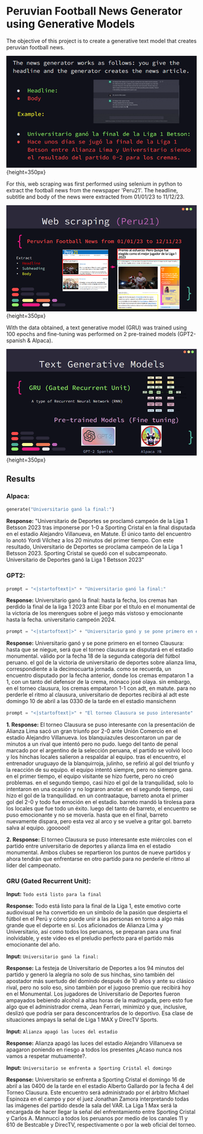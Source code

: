 # Peruvian Football News Generator using Generative Models

The objective of this project is to create a generative text model that creates peruvian football news.

![Alt text](objetive.png){height=350px}

For this, web scraping was first performed using selenium in python to extract the football news from the newspaper 'Peru21'. The headline, subtitle and body of the news were extracted from 01/01/23 to 11/12/23.

![Alt text](web-scraping.png){height=350px}

With the data obtained, a text generative model (GRU) was trained using 100 epochs and fine-tuning was performed on 2 pre-trained models (GPT2-spanish & Alpaca).

![Alt text](models.png){height=350px}

## Results
### Alpaca:

```Python
generate("Universitario ganó la final:")
```
**Response:** "Universitario de Deportes se proclamó campeón de la Liga 1 Betsson 2023 tras imponerse por 1-0 a Sporting Cristal en la final disputada en el estadio Alejandro Villanueva, en Matute. El único tanto del encuentro lo anotó Yordi Vílchez a los 20 minutos del primer tiempo. Con este resultado, Universitario de Deportes se proclama campeón de la Liga 1 Betsson 2023. Sporting Cristal se quedó con el subcampeonato. Universitario de Deportes ganó la Liga 1 Betsson 2023"

### GPT2:
```Python
prompt = "<|startoftext|>" + "Universitario ganó la final:"
```

**Response:** Universitario ganó la final: hasta la fecha, los cremas han perdido la final de la liga 1 2023 ante Eibar por el título en el monumental de la victoria de los merengues sobre el juego más vistoso y emocionante hasta la fecha. universitario campeón 2024.

```Python
prompt = "<|startoftext|>" + "Universitario ganó y se pone primero en el torneo Clausura"
```

**Response:** Universitario ganó y se pone primero en el torneo Clausura: hasta que se niegue, será que el torneo clausura se disputará en el estadio monumental. válido por la fecha 18 de la segunda categoría del fútbol peruano. el gol de la victoria de universitario de deportes sobre alianza lima, correspondiente a la decimocuarta jornada. como se recuerda, un encuentro disputado por la fecha anterior, donde los cremas empataron 1 a 1, con un tanto del defensor de la crema, mónaco josé olaya. sin embargo, en el torneo clausura, los cremas empataron 1-1 con adt, en matute. para no perderle el ritmo al clausura, universitario de deportes recibirá al adt este domingo 10 de abril a las 0330 de la tarde en el estadio mansichenn

```Python
prompt = "<|startoftext|>" + "El torneo Clausura se puso interesante"
```

**1. Response:** El torneo Clausura se puso interesante con la presentación de Alianza Lima sacó un gran triunfo por 2-0 ante Unión Comercio en el estadio Alejandro Villanueva. los blanquiazules descontaron un par de minutos a un rival que intentó pero no pudo. luego del tanto de penal marcado por el argentino de la selección peruana, el partido se volvió loco y los hinchas locales salieron a respaldar al equipo. tras el encuentro, el entrenador uruguayo de la blanquirroja, julinho, se refirió al gol del triunfo y la reacción de su equipo. el equipo intentó siempre, pero no siempre gana. en el primer tiempo, el equipo visitante se hizo fuerte, pero no creó problemas. en el segundo tiempo, casi hizo el gol de la tranquilidad, solo lo intentaron en una ocasión y no lograron anotar. en el segundo tiempo, casi hizo el gol de la tranquilidad. en un contraataque, barreto anota el primer gol del 2-0 y todo fue emoción en el estadio. barreto mandó la tirolesa para los locales que fue todo un éxito. luego del tanto de barreto, el encuentro se puso emocionante y no se movería. hasta que en el final, barreto nuevamente dispara, pero esta vez al arco y se vuelve a gritar gol. barreto salva al equipo. ¡goooool!

**2. Response:** El torneo Clausura se puso interesante este miércoles con el partido entre universitario de deportes y alianza lima en el estadio monumental. Ambos clubes se repartieron los puntos de nueve partidos y ahora tendrán que enfrentarse en otro partido para no perderle el ritmo al líder del campeonato.

### GRU (Gated Recurrent Unit):

**Input:** ```Todo está listo para la final```

**Response:** Todo está listo para la final de la Liga 1, este emotivo corte audiovisual se ha convertido en un símbolo de la pasión que despierta el fútbol en el Perú y cómo puede unir a las personas en torno a algo más grande que el deporte en sí. Los aficionados de Alianza Lima y Universitario, así como todos los peruanos, se preparan para una final inolvidable, y este video es el preludio perfecto para el partido más emocionante del año.

**Input:** ```Universitario ganó la final:```

**Response:** La festeja de Universitario de Deportes a los 94 minutos del partido y generó la alegría no solo de sus hinchas, sino también del apostador más suertudo del domindo después de 10 años y ante su clásico rival, pero no solo eso, sino también por el jugoso premio que recibirá hoy en el Monumental. Los jugadores de Universitario de Deportes fueron ampayados bebiendo alcohol a altas horas de la madrugada, pero esto fue algo que el administrador crema, Jean Ferrari, minimizó y que, inclusive, deslizó que podría ser para desconcentrarlos de lo deportivo. Esa clase de situaciones ampays la señal de Liga 1 MAX y DirecTV Sports.


**Input:** ```Alianza apagó las luces del estadio```

**Response:** Alianza apagó las luces del estadio Alejandro Villanueva se apagaron poniendo en riesgo a todos los presentes ¿Acaso nunca nos vamos a respetar mutuamente?.

**Input:** ```Universitario se enfrenta a Sporting Cristal el domingo```

**Response:** Universitario se enfrenta a Sporting Cristal el domingo 16 de abril a las 0400 de la tarde en el estadio Alberto Gallardo por la fecha 4 del Torneo Clausura. Este encuentro será administrado por el árbitro Michael Espinoza en el campo y por el juez Jonathan Zamora interpretando todas las imágenes del partido desde la sala del VAR. La Liga 1 Max será la encargada de hacer llegar la señal del enfrentamiento entre Sporting Cristal y Carlos A. Mannucci a todos los peruanos por medio de los canales 11 y 610 de Bestcable y DirecTV, respectivamente o por la web oficial del torneo.